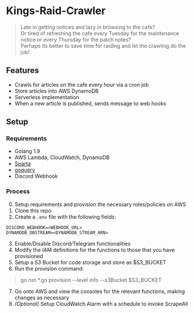 # Kings-Raid-Crawler
> Late in getting notices and lazy in browsing to the cafe?<br>
> Or tired of refreshing the cafe every Tuesday for the maintenance notice or every Thursday for the patch notes?<br>
> Perhaps its better to save time for raiding and let the crawling do the job!

## Features
- Crawls for articles on the cafe every hour via a cron job
- Store articles into AWS DynamoDB
- Serverless implementation
- When a new article is published, sends message to web hooks

## Setup
### Requirements
- Golang 1.9
- AWS Lambda, CloudWatch, DynamoDB
- [Sparta](http://gosparta.io)
- [goquery](https://godoc.org/github.com/PuerkitoBio/goquery)
- Discord Webhook

### Process
0. Setup requirements and provision the necessary roles/policies on AWS
1. Clone this repo
2. Create a `.env` file with the following fields:
```
DISCORD_WEBHOOK=<WEBHOOK_URL>
DYNAMODB_DBSTREAM=<DYNAMODB_STREAM_ARN>
```

3. Enable/Disable Discord/Telegram functionalities
4. Modify the IAM definitions for the functions to those that you have provisioned
5. Setup a S3 Bucket for code storage and store as $S3_BUCKET
6. Run the provision command:
> go run *.go provision --level info --s3Bucket $S3_BUCKET
7. Go onto AWS and view the consoles for the relevant functions, making changes as necessary
8. *(Optional)* Setup CloudWatch Alarm with a schedule to invoke ScrapeAll

